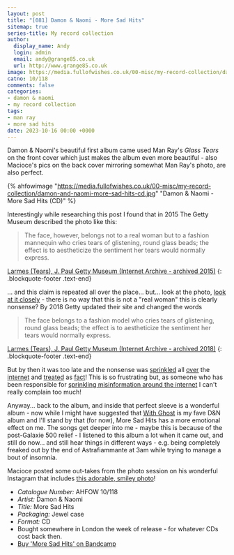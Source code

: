 ```yaml
---
layout: post
title: "[081] Damon & Naomi - More Sad Hits"
sitemap: true
series-title: My record collection
author:
  display_name: Andy
  login: admin
  email: andy@grange85.co.uk
  url: http://www.grange85.co.uk
image: https://media.fullofwishes.co.uk/00-misc/my-record-collection/damon-and-naomi-more-sad-hits-cd.jpg
catno: 10/118
comments: false
categories:
- damon & naomi
- my record collection
tags:
- man ray
- more sad hits
date: 2023-10-16 00:00 +0000
---
```

Damon & Naomi's beautiful first album came used Man Ray's _Glass Tears_ on the front cover which just makes the album even more beautiful - also Macioce's pics on the back cover mirroring somewhat Man Ray's photo, are also perfect.

{% ahfowimage "https://media.fullofwishes.co.uk/00-misc/my-record-collection/damon-and-naomi-more-sad-hits-cd.jpg" "Damon & Naomi - More Sad Hits (CD)" %}

Interestingly while researching this post I found that in 2015 The Getty Museum described the photo like this:

> The face, however, belongs not to a real woman but to a fashion mannequin who cries tears of glistening, round glass beads; the effect is to aestheticize the sentiment her tears would normally express.

[Larmes (Tears), J. Paul Getty Museum (Internet Archive - archived 2015)](https://web.archive.org/web/20150301205145/http://www.getty.edu/art/collection/objects/37756/man-ray-larmes-tears-american-1930-1932)
{: .blockquote-footer .text-end}

... and this claim is repeated all over the place... but... look at the photo, [look at it closely](https://www.manray.net/images/gallery/glass-tears.jpg) - there is no way that this is not a "real woman" this is clearly nonsense? By 2018 Getty updated their site and changed the words 

> The face belongs to a fashion model who cries tears of glistening, round glass beads; the effect is to aestheticize the sentiment her tears would normally express.

[Larmes (Tears), J. Paul Getty Museum (Internet Archive - archived 2018)](https://web.archive.org/web/20180306110255/http://www.getty.edu/art/collection/objects/37756/man-ray-larmes-tears-american-1930-1932)
{: .blockquote-footer .text-end}

<!--more-->

But by then it was too late and the nonsense was [sprinkled](https://sundayguardianlive.com/art/9513-making-it-visible-known-how-man-ray-realised-his-photography-dreams) all [over](https://www.manray.net/glass-tears.jsp#prettyPhoto) the [internet](https://p2602891.our.dmu.ac.uk/2020/11/05/man-ray-glass-tears/) and [treated](https://www.flickr.com/photos/greatestpaka/5169456855) as [fact](https://artclasscurator.com/artwork-of-the-week-man-ray-tears/)! This is so frustrating but, as someone who has been responsible for [sprinkling misinformation around the internet](/2011/06/20/mp3-victory-garden-enough-or-adolf/) I can't really complain too much!

Anyway... back to the album, and inside that perfect sleeve is a wonderful album - now while I might have suggested that [With Ghost](/2023/10/02/my-record-collection-074-damon-naomi-with-ghost-cd/) is my fave D&N album and I'll stand by that (for now), More Sad Hits has a more emotional effect on me. The songs get deeper into me - maybe this is because of the post-Galaxie 500 relief - I listened to this album a lot when it came out, and still do now... and still hear things in different ways - e.g. being completely freaked out by the end of Astrafiammante at 3am while trying to manage a bout of insomnia.

Macioce posted some out-takes from the photo session on his wonderful Instagram that includes [this adorable, smiley photo](https://www.instagram.com/p/CsJu9YVuW4r/?img_index=5)!

 - *Catalogue Number:* AHFOW 10/118
 - *Artist:* Damon & Naomi
 - *Title:* More Sad Hits
 - *Packaging:* Jewel case
 - *Format:* CD
 - Bought somewhere in London the week of release - for whatever CDs cost back then.
 - [Buy 'More Sad Hits' on Bandcamp](https://damonandnaomi.bandcamp.com/album/more-sad-hits)
